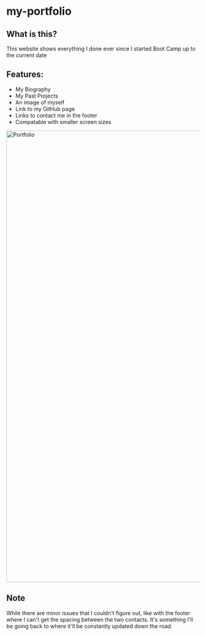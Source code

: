 # my-portfolio

## What is this?
This website shows everything I done ever since I started Boot Camp up to the current date


## Features:
* My Biography
* My Past Projects
* An image of myself
* Link to my GitHub page
* Links to contact me in the footer
* Compatable with smaller screen sizes

<img width="1177" alt="Portfolio" src="https://user-images.githubusercontent.com/129307670/235363365-06251980-a42d-447b-9dd9-de5cf17e7160.png">

## Note
While there are minor issues that I couldn't figure out, like with the footer where I can't get the spacing between the two contacts. It's something I'll be going back to where it'll be constantly updated down the road.
